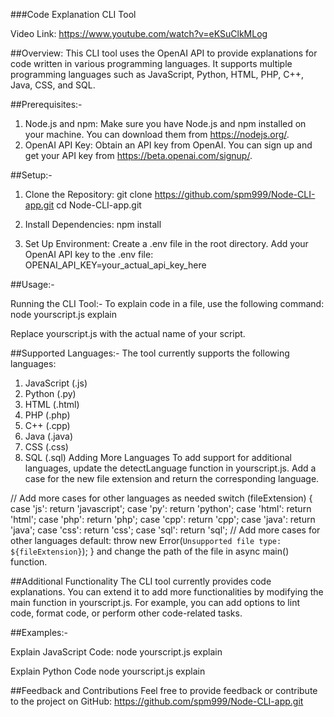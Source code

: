 ###Code Explanation CLI Tool

Video Link: https://www.youtube.com/watch?v=eKSuClkMLog

##Overview:
This CLI tool uses the OpenAI API to provide explanations for code written in various programming languages. It supports multiple programming languages such as JavaScript, Python, HTML, PHP, C++, Java, CSS, and SQL.

##Prerequisites:-
1. Node.js and npm: Make sure you have Node.js and npm installed on your machine. You can download them from https://nodejs.org/.
2. OpenAI API Key: Obtain an API key from OpenAI. You can sign up and get your API key from https://beta.openai.com/signup/.


##Setup:-
1. Clone the Repository:
git clone https://github.com/spm999/Node-CLI-app.git
cd Node-CLI-app.git

2. Install Dependencies:
npm install

3. Set Up Environment:
Create a .env file in the root directory. Add your OpenAI API key to the .env file:
OPENAI_API_KEY=your_actual_api_key_here


##Usage:-

Running the CLI Tool:-
To explain code in a file, use the following command:
node yourscript.js explain

Replace yourscript.js with the actual name of your script.

##Supported Languages:-
The tool currently supports the following languages:

1. JavaScript (.js)
2. Python (.py)
3. HTML (.html)
4. PHP (.php)
5. C++ (.cpp)
6. Java (.java)
7. CSS (.css)
8. SQL (.sql)
Adding More Languages
To add support for additional languages, update the detectLanguage function in yourscript.js. Add a case for the new file extension and return the corresponding language.

// Add more cases for other languages as needed
switch (fileExtension) {
  case 'js':
    return 'javascript';
  case 'py':
    return 'python';
  case 'html':
    return 'html';
  case 'php':
    return 'php';
  case 'cpp':
    return 'cpp';
  case 'java':
    return 'java';
  case 'css':
    return 'css';
  case 'sql':
    return 'sql';
  // Add more cases for other languages
  default:
    throw new Error(`Unsupported file type: ${fileExtension}`);
}
and change the path of the file in async main() function.



##Additional Functionality
The CLI tool currently provides code explanations. You can extend it to add more functionalities by modifying the main function in yourscript.js. For example, you can add options to lint code, format code, or perform other code-related tasks.


##Examples:-

Explain JavaScript Code:
node yourscript.js explain

Explain Python Code
node yourscript.js explain


##Feedback and Contributions
Feel free to provide feedback or contribute to the project on GitHub: 
https://github.com/spm999/Node-CLI-app.git

